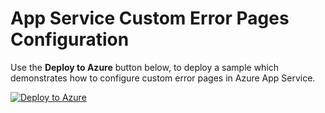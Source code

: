 # App Service Custom Error Pages Configuration

Use the **Deploy to Azure** button below, to deploy a sample which demonstrates how to configure custom error pages in Azure App Service.

[![Deploy to Azure](http://azuredeploy.net/deploybutton.png)](https://portal.azure.com/#create/Microsoft.Template/uri/https%3A%2F%2Fraw.githubusercontent.com%2FSyntaxC4-MSFT%2FAppService-CustomErrorPages%2Fmaster%2Fazuredeploy.json)